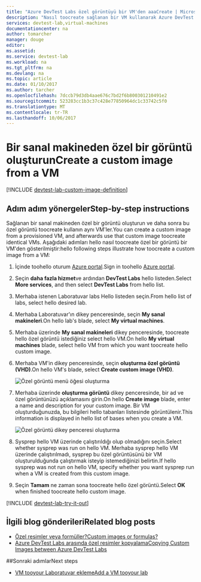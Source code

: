 ```yaml
---
title: "Azure DevTest Labs özel görüntüyü bir VM'den aaaCreate | Microsoft Docs"
description: "Nasıl toocreate sağlanan bir VM kullanarak Azure DevTest Labs özel bir görüntü hello Azure portal öğrenin"
services: devtest-lab,virtual-machines
documentationcenter: na
author: tomarcher
manager: douge
editor: 
ms.assetid: 
ms.service: devtest-lab
ms.workload: na
ms.tgt_pltfrm: na
ms.devlang: na
ms.topic: article
ms.date: 01/10/2017
ms.author: tarcher
ms.openlocfilehash: 7dccb79d3db4aae676c7bd2f6b800301210491e2
ms.sourcegitcommit: 523283cc1b3c37c428e77850964dc1c33742c5f0
ms.translationtype: MT
ms.contentlocale: tr-TR
ms.lasthandoff: 10/06/2017
---
```

# <a name="create-a-custom-image-from-a-vm"></a><span data-ttu-id="f7fb7-103">Bir sanal makineden özel bir görüntü oluşturun</span><span class="sxs-lookup"><span data-stu-id="f7fb7-103">Create a custom image from a VM</span></span>

[!INCLUDE [devtest-lab-custom-image-definition](../../includes/devtest-lab-custom-image-definition.md)]

## <a name="step-by-step-instructions"></a><span data-ttu-id="f7fb7-104">Adım adım yönergeler</span><span class="sxs-lookup"><span data-stu-id="f7fb7-104">Step-by-step instructions</span></span>

<span data-ttu-id="f7fb7-105">Sağlanan bir sanal makineden özel bir görüntü oluşturun ve daha sonra bu özel görüntü toocreate kullanın aynı VM'ler.</span><span class="sxs-lookup"><span data-stu-id="f7fb7-105">You can create a custom image from a provisioned VM, and afterwards use that custom image toocreate identical VMs.</span></span> <span data-ttu-id="f7fb7-106">Aşağıdaki adımları hello nasıl toocreate özel bir görüntü bir VM'den gösterilmiştir:</span><span class="sxs-lookup"><span data-stu-id="f7fb7-106">hello following steps illustrate how toocreate a custom image from a VM:</span></span>

1. <span data-ttu-id="f7fb7-107">İçinde toohello oturum [Azure portal](http://go.microsoft.com/fwlink/p/?LinkID=525040).</span><span class="sxs-lookup"><span data-stu-id="f7fb7-107">Sign in toohello [Azure portal](http://go.microsoft.com/fwlink/p/?LinkID=525040).</span></span>

1. <span data-ttu-id="f7fb7-108">Seçin **daha fazla hizmet**ve ardından **DevTest Labs** hello listeden.</span><span class="sxs-lookup"><span data-stu-id="f7fb7-108">Select **More services**, and then select **DevTest Labs** from hello list.</span></span>

1. <span data-ttu-id="f7fb7-109">Merhaba istenen Laboratuvar labs Hello listeden seçin.</span><span class="sxs-lookup"><span data-stu-id="f7fb7-109">From hello list of labs, select hello desired lab.</span></span>  

1. <span data-ttu-id="f7fb7-110">Merhaba Laboratuvar'ın dikey penceresinde, seçin **My sanal makineleri**.</span><span class="sxs-lookup"><span data-stu-id="f7fb7-110">On hello lab's blade, select **My virtual machines**.</span></span>
 
1. <span data-ttu-id="f7fb7-111">Merhaba üzerinde **My sanal makineleri** dikey penceresinde, toocreate hello özel görüntü istediğiniz select hello VM.</span><span class="sxs-lookup"><span data-stu-id="f7fb7-111">On hello **My virtual machines** blade, select hello VM from which you want toocreate hello custom image.</span></span>

1. <span data-ttu-id="f7fb7-112">Merhaba VM'in dikey penceresinde, seçin **oluşturma özel görüntü (VHD)**.</span><span class="sxs-lookup"><span data-stu-id="f7fb7-112">On hello VM's blade, select **Create custom image (VHD)**.</span></span>

    ![Özel görüntü menü öğesi oluşturma](./media/devtest-lab-create-template/create-custom-image.png)

1. <span data-ttu-id="f7fb7-114">Merhaba üzerinde **oluşturma görüntü** dikey penceresinde, bir ad ve özel görüntünüzü açıklamasını girin.</span><span class="sxs-lookup"><span data-stu-id="f7fb7-114">On hello **Create image** blade, enter a name and description for your custom image.</span></span> <span data-ttu-id="f7fb7-115">Bir VM oluşturduğunuzda, bu bilgileri hello tabanları listesinde görüntülenir.</span><span class="sxs-lookup"><span data-stu-id="f7fb7-115">This information is displayed in hello list of bases when you create a VM.</span></span>

    ![Özel görüntü dikey penceresi oluşturma](./media/devtest-lab-create-template/create-custom-image-blade.png)

1. <span data-ttu-id="f7fb7-117">Sysprep hello VM üzerinde çalıştırıldığı olup olmadığını seçin.</span><span class="sxs-lookup"><span data-stu-id="f7fb7-117">Select whether sysprep was run on hello VM.</span></span> <span data-ttu-id="f7fb7-118">Merhaba sysprep hello VM üzerinde çalıştırılmadı, sysprep bu özel görüntüsünü bir VM oluşturulduğunda çalıştırmak isteyip istemediğinizi belirtin.</span><span class="sxs-lookup"><span data-stu-id="f7fb7-118">If hello sysprep was not run on hello VM, specify whether you want sysprep run when a VM is created from this custom image.</span></span>

1. <span data-ttu-id="f7fb7-119">Seçin **Tamam** ne zaman sona toocreate hello özel görüntü.</span><span class="sxs-lookup"><span data-stu-id="f7fb7-119">Select **OK** when finished toocreate hello custom image.</span></span>

[!INCLUDE [devtest-lab-try-it-out](../../includes/devtest-lab-try-it-out.md)]

## <a name="related-blog-posts"></a><span data-ttu-id="f7fb7-120">İlgili blog gönderileri</span><span class="sxs-lookup"><span data-stu-id="f7fb7-120">Related blog posts</span></span>

- [<span data-ttu-id="f7fb7-121">Özel resimler veya formüller?</span><span class="sxs-lookup"><span data-stu-id="f7fb7-121">Custom images or formulas?</span></span>](https://blogs.msdn.microsoft.com/devtestlab/2016/04/06/custom-images-or-formulas/)
- [<span data-ttu-id="f7fb7-122">Azure DevTest Labs arasında özel resimler kopyalama</span><span class="sxs-lookup"><span data-stu-id="f7fb7-122">Copying Custom Images between Azure DevTest Labs</span></span>](http://www.visualstudiogeeks.com/blog/DevOps/How-To-Move-CustomImages-VHD-Between-AzureDevTestLabs#copying-custom-images-between-azure-devtest-labs)

##<a name="next-steps"></a><span data-ttu-id="f7fb7-123">Sonraki adımlar</span><span class="sxs-lookup"><span data-stu-id="f7fb7-123">Next steps</span></span>

- [<span data-ttu-id="f7fb7-124">VM tooyour Laboratuvar ekleme</span><span class="sxs-lookup"><span data-stu-id="f7fb7-124">Add a VM tooyour lab</span></span>](./devtest-lab-add-vm-with-artifacts.md)

